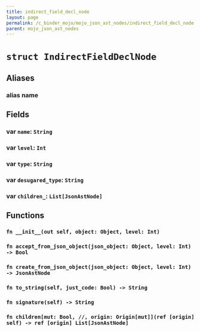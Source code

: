 ```yaml
---
title: indirect_field_decl_node
layout: page
permalink: /c_binder_mojo/mojo_json_ast_nodes/indirect_field_decl_node
parent: mojo_json_ast_nodes
---
```


# `struct IndirectFieldDeclNode`
## Aliases
### alias __name__

## Fields
### var `name`: `String`

### var `level`: `Int`

### var `type`: `String`

### var `desugared_type`: `String`

### var `children_`: `List[JsonAstNode]`

## Functions
### `fn __init__(out self, object: Object, level: Int)`


### `fn accept_from_json_object(json_object: Object, level: Int) -> Bool`


### `fn create_from_json_object(json_object: Object, level: Int) -> JsonAstNode`


### `fn to_string(self, just_code: Bool) -> String`


### `fn signature(self) -> String`


### `fn children[mut: Bool, //, origin: Origin[mut]](ref [origin] self) -> ref [origin] List[JsonAstNode]`



